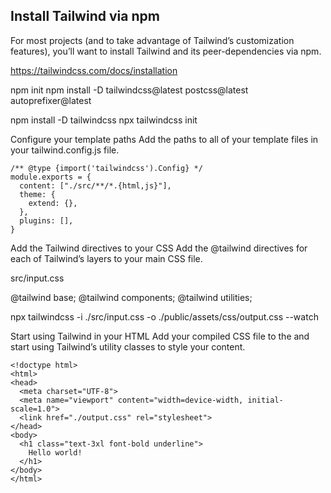 
## Install Tailwind via npm
For most projects (and to take advantage of Tailwind’s customization features), you’ll want to install Tailwind and its peer-dependencies via npm.

https://tailwindcss.com/docs/installation

npm init
npm install -D tailwindcss@latest postcss@latest autoprefixer@latest

npm install -D tailwindcss
npx tailwindcss init

Configure your template paths
Add the paths to all of your template files in your tailwind.config.js file.

```
/** @type {import('tailwindcss').Config} */
module.exports = { 
  content: ["./src/**/*.{html,js}"],
  theme: {
    extend: {},
  },
  plugins: [],
}
```

Add the Tailwind directives to your CSS
Add the @tailwind directives for each of Tailwind’s layers to your main CSS file.

src/input.css

@tailwind base;
@tailwind components;
@tailwind utilities;


npx tailwindcss -i ./src/input.css -o ./public/assets/css/output.css --watch

Start using Tailwind in your HTML
Add your compiled CSS file to the <head> and start using Tailwind’s utility classes to style your content.
```
<!doctype html>
<html>
<head>
  <meta charset="UTF-8">
  <meta name="viewport" content="width=device-width, initial-scale=1.0">
  <link href="./output.css" rel="stylesheet">
</head>
<body>
  <h1 class="text-3xl font-bold underline">
    Hello world!
  </h1>
</body>
</html>
```
